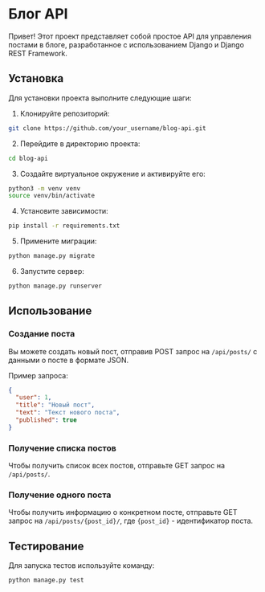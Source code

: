 # Блог API

Привет! Этот проект представляет собой простое API для управления постами в блоге, разработанное с использованием Django и Django REST Framework.

## Установка

Для установки проекта выполните следующие шаги:

1. Клонируйте репозиторий:

```bash
git clone https://github.com/your_username/blog-api.git
```

2. Перейдите в директорию проекта:

```bash
cd blog-api
```

3. Создайте виртуальное окружение и активируйте его:

```bash
python3 -m venv venv
source venv/bin/activate
```

4. Установите зависимости:

```bash
pip install -r requirements.txt
```

5. Примените миграции:

```bash
python manage.py migrate
```

6. Запустите сервер:

```bash
python manage.py runserver
```

## Использование

### Создание поста

Вы можете создать новый пост, отправив POST запрос на `/api/posts/` с данными о посте в формате JSON.

Пример запроса:

```json
{
  "user": 1,
  "title": "Новый пост",
  "text": "Текст нового поста",
  "published": true
}
```

### Получение списка постов

Чтобы получить список всех постов, отправьте GET запрос на `/api/posts/`.

### Получение одного поста

Чтобы получить информацию о конкретном посте, отправьте GET запрос на `/api/posts/{post_id}/`, где `{post_id}` - идентификатор поста.

## Тестирование

Для запуска тестов используйте команду:

```bash
python manage.py test
```

